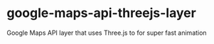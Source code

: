google-maps-api-threejs-layer
=============================

Google Maps API layer that uses Three.js to for super fast animation
